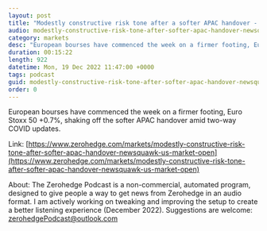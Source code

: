 ```yaml
---
layout: post
title: "Modestly constructive risk tone after a softer APAC handover - Newsquawk US Market Open"
audio: modestly-constructive-risk-tone-after-softer-apac-handover-newsquawk-us-market-open-0
category: markets
desc: "European bourses have commenced the week on a firmer footing, Euro Stoxx 50 +0.7%, shaking off the softer APAC handover amid two-way COVID updates."
duration: 00:15:22
length: 922
datetime: Mon, 19 Dec 2022 11:47:00 +0000
tags: podcast
guid: modestly-constructive-risk-tone-after-softer-apac-handover-newsquawk-us-market-open-0
order: 0
---
```

European bourses have commenced the week on a firmer footing, Euro Stoxx 50 +0.7%, shaking off the softer APAC handover amid two-way COVID updates.

Link: [https://www.zerohedge.com/markets/modestly-constructive-risk-tone-after-softer-apac-handover-newsquawk-us-market-open](https://www.zerohedge.com/markets/modestly-constructive-risk-tone-after-softer-apac-handover-newsquawk-us-market-open)

About: The Zerohedge Podcast is a non-commercial, automated program, designed to give people a way to get news from Zerohedge in an audio format.  I am actively working on tweaking and improving the setup to create a better listening experience (December 2022).  Suggestions are welcome: [zerohedgePodcast@outlook.com](mailto:zerohedgePodcast@outlook.com)